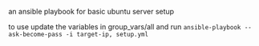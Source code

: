 an ansible playbook for basic ubuntu server setup

to use update the variables in group_vars/all and run `ansible-playbook --ask-become-pass -i target-ip, setup.yml`
